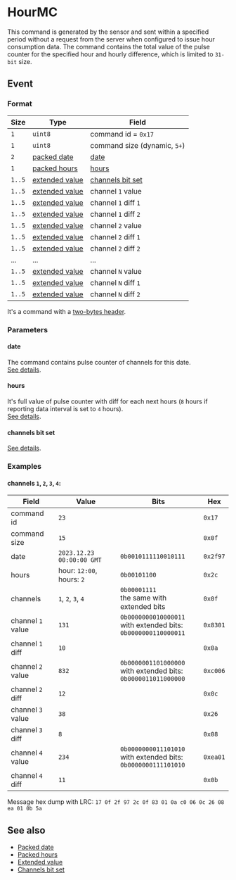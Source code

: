 # HourMC

This command is generated by the sensor and sent within a specified period without a request from the server when configured to issue hour consumption data.
The command contains the total value of the pulse counter for the specified hour and hourly difference, which is limited to `31-bit` size.


## Event

### Format

| Size   | Type                                            | Field                                               |
| ------ | ----------------------------------------------- | --------------------------------------------------- |
| `1`    | `uint8`                                         | command id = `0x17`                                 |
| `1`    | `uint8`                                         | command size (dynamic, `5+`)                        |
| `2`    | [packed date](../../types.md#packed-date)       | [date](#date)                                       |
| `1`    | [packed hours](../../types.md#packed-hours)     | [hours](#hours)                                     |
| `1..5` | [extended value](../../types.md#extended-value) | [channels bit set](../../types.md#channels-bit-set) |
| `1..5` | [extended value](../../types.md#extended-value) | channel `1` value                                   |
| `1..5` | [extended value](../../types.md#extended-value) | channel `1` diff `1`                                |
| `1..5` | [extended value](../../types.md#extended-value) | channel `1` diff `2`                                |
| `1..5` | [extended value](../../types.md#extended-value) | channel `2` value                                   |
| `1..5` | [extended value](../../types.md#extended-value) | channel `2` diff `1`                                |
| `1..5` | [extended value](../../types.md#extended-value) | channel `2` diff `2`                                |
| ...    | ...                                             | ...                                                 |
| `1..5` | [extended value](../../types.md#extended-value) | channel `N` value                                   |
| `1..5` | [extended value](../../types.md#extended-value) | channel `N` diff `1`                                |
| `1..5` | [extended value](../../types.md#extended-value) | channel `N` diff `2`                                |

It's a command with a [two-bytes header](../../message.md#command-with-a-two-bytes-header).

### Parameters

#### date

The command contains pulse counter of channels for this date.
<br/>
[See details](../../types.md#packed-date).

#### hours

It's full value of pulse counter with diff for each next hours (`8` hours if reporting data interval is set to `4` hours).
<br/>
[See details](../../types.md#packed-hours).

#### channels bit set

[See details](../../types.md#channels-bit-set).

### Examples

#### channels `1`, `2`, `3`, `4`:

| Field             | Value                     | Bits                                                                      | Hex      |
| ----------------- | ------------------------- | ------------------------------------------------------------------------- | -------- |
| command id        | `23`                      |                                                                           | `0x17`   |
| command size      | `15`                      |                                                                           | `0x0f`   |
| date              | `2023.12.23 00:00:00 GMT` | `0b0010111110010111`                                                      | `0x2f97` |
| hours             | hour: `12:00`, hours: `2` | `0b00101100`                                                              | `0x2c`   |
| channels          | `1`, `2`, `3`, `4`        | `0b00001111` <br/> the same with extended bits                            | `0x0f`   |
| channel `1` value | `131`                     | `0b0000000010000011` <br/> with extended bits: <br/> `0b0000000110000011` | `0x8301` |
| channel `1` diff  | `10`                      |                                                                           | `0x0a`   |
| channel `2` value | `832`                     | `0b0000001101000000` <br/> with extended bits: <br/> `0b0000011011000000` | `0xc006` |
| channel `2` diff  | `12`                      |                                                                           | `0x0c`   |
| channel `3` value | `38`                      |                                                                           | `0x26`   |
| channel `3` diff  | `8`                       |                                                                           | `0x08`   |
| channel `4` value | `234`                     | `0b0000000011101010` <br/> with extended bits: <br/> `0b0000000111101010` | `0xea01` |
| channel `4` diff  | `11`                      |                                                                           | `0x0b`   |

Message hex dump with LRC: `17 0f 2f 97 2c 0f 83 01 0a c0 06 0c 26 08 ea 01 0b 5a`


## See also

* [Packed date](../../types.md#packed-date)
* [Packed hours](../../types.md#packed-hours)
* [Extended value](../../types.md#extended-value)
* [Channels bit set](../../types.md#channels-bit-set)
